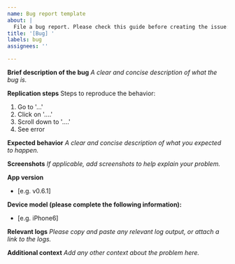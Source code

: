 ```yaml
---
name: Bug report template
about: |
  File a bug report. Please check this guide before creating the issue: https://www.conventionalcommits.org/en/v1.0.0/
title: '[Bug] '
labels: bug
assignees: ''

---
```


**Brief description of the bug**
_A clear and concise description of what the bug is._

**Replication steps**
Steps to reproduce the behavior:
1. Go to '...'
2. Click on '....'
3. Scroll down to '....'
4. See error

**Expected behavior**
_A clear and concise description of what you expected to happen._

**Screenshots**
_If applicable, add screenshots to help explain your problem._

**App version**
 - [e.g. v0.6.1]

**Device model (please complete the following information):**
 - [e.g. iPhone6]

**Relevant logs**
_Please copy and paste any relevant log output, or attach a link to the logs._

**Additional context**
_Add any other context about the problem here._
